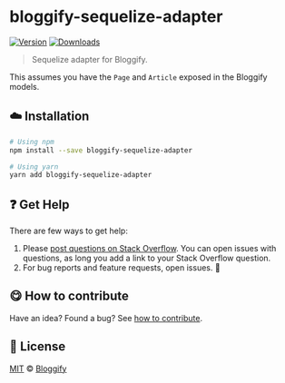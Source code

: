 <!-- Please do not edit this file. Edit the `blah` field in the `package.json` instead. If in doubt, open an issue. -->


















# bloggify-sequelize-adapter

 [![Version](https://img.shields.io/npm/v/bloggify-sequelize-adapter.svg)](https://www.npmjs.com/package/bloggify-sequelize-adapter) [![Downloads](https://img.shields.io/npm/dt/bloggify-sequelize-adapter.svg)](https://www.npmjs.com/package/bloggify-sequelize-adapter)







> Sequelize adapter for Bloggify.






This assumes you have the `Page` and `Article` exposed in the Bloggify models.












## :cloud: Installation

```sh
# Using npm
npm install --save bloggify-sequelize-adapter

# Using yarn
yarn add bloggify-sequelize-adapter
```






















## :question: Get Help

There are few ways to get help:



 1. Please [post questions on Stack Overflow](https://stackoverflow.com/questions/ask). You can open issues with questions, as long you add a link to your Stack Overflow question.
 2. For bug reports and feature requests, open issues. :bug:
















## :yum: How to contribute
Have an idea? Found a bug? See [how to contribute][contributing].
























## :scroll: License

[MIT][license] © [Bloggify][website]






[license]: /LICENSE
[website]: https://bloggify.org
[contributing]: /CONTRIBUTING.md
[docs]: /DOCUMENTATION.md
